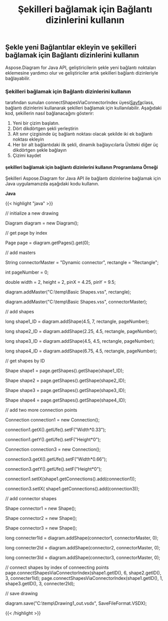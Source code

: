 ﻿---
title: Şekilleri bağlamak için Bağlantı dizinlerini kullanın
type: docs
weight: 20
url: /tr/java/use-connection-indexes-to-connect-shapes/
---
## **Şekle yeni Bağlantılar ekleyin ve şekilleri bağlamak için Bağlantı dizinlerini kullanın**
Aspose.Diagram for Java API, geliştiricilerin şekle yeni bağlantı noktaları eklemesine yardımcı olur ve geliştiriciler artık şekilleri bağlantı dizinleriyle bağlayabilir.
### **Şekilleri bağlamak için Bağlantı dizinlerini kullanın**
tarafından sunulan connectShapesViaConnectorIndex üyesi[Sayfa](https://reference.aspose.com/diagram/java/com.aspose.diagram/Page)class, bağlantı dizinlerini kullanarak şekilleri bağlamak için kullanılabilir. Aşağıdaki kod, şekillerin nasıl bağlanacağını gösterir:

1. Yeni bir çizim başlatın.
1. Dört dikdörtgen şekli yerleştirin
1. Alt sınır çizgisinde üç bağlantı noktası olacak şekilde iki ek bağlantı noktası ekleyin
1. Her bir alt bağlantıdaki ilk şekli, dinamik bağlayıcılarla Üstteki diğer üç dikdörtgen şekle bağlayın
1. Çizimi kaydet
#### **şekilleri bağlamak için bağlantı dizinlerini kullanın Programlama Örneği**
Şekilleri Aspose.Diagram for Java API ile bağlantı dizinlerine bağlamak için Java uygulamanızda aşağıdaki kodu kullanın.

**Java**

{{< highlight "java" >}}

 // initialize a new drawing

Diagram diagram = new Diagram();

// get page by index

Page page = diagram.getPages().get(0);

// add masters

String connectorMaster = "Dynamic connector", rectangle = "Rectangle";

int pageNumber = 0;

double width = 2, height = 2, pinX = 4.25, pinY = 9.5;

diagram.addMaster("C:\\temp\\Basic Shapes.vss", rectangle);

diagram.addMaster("C:\\temp\\Basic Shapes.vss", connectorMaster);

// add shapes

long shape1_ID = diagram.addShape(4.5, 7, rectangle, pageNumber);

long shape2_ID = diagram.addShape(2.25, 4.5, rectangle, pageNumber);

long shape3_ID = diagram.addShape(4.5, 4.5, rectangle, pageNumber);

long shape4_ID = diagram.addShape(6.75, 4.5, rectangle, pageNumber);

// get shapes by ID

Shape shape1 = page.getShapes().getShape(shape1_ID);

Shape shape2 = page.getShapes().getShape(shape2_ID);

Shape shape3 = page.getShapes().getShape(shape3_ID);

Shape shape4 = page.getShapes().getShape(shape4_ID);

// add two more connection points

Connection connection1 = new Connection();

connection1.getX().getUfe().setF("Width*0.33");

connection1.getY().getUfe().setF("Height*0");

Connection connection3 = new Connection();

connection3.getX().getUfe().setF("Width*0.66");

connection3.getY().getUfe().setF("Height*0");

connection1.setIX(shape1.getConnections().add(connection1));

connection3.setIX( shape1.getConnections().add(connection3));

// add connector shapes

Shape connector1 = new Shape();

Shape connector2 = new Shape();

Shape connector3 = new Shape();

long connecter1Id = diagram.addShape(connector1, connectorMaster, 0);

long connecter2Id = diagram.addShape(connector2, connectorMaster, 0);

long connecter3Id = diagram.addShape(connector3, connectorMaster, 0);

// connect shapes by index of conneecting points
page.connectShapesViaConnectorIndex(shape1.getID(), 6, shape2.getID(), 3, connecter1Id);
page.connectShapesViaConnectorIndex(shape1.getID(), 1, shape3.getID(), 3, connecter2Id);


// save drawing

diagram.save("C:\\temp\\Drawing1_out.vsdx", SaveFileFormat.VSDX);

{{< /highlight >}}

